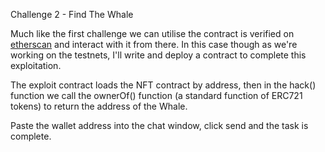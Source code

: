 Challenge 2 - Find The Whale

Much like the first challenge we can utilise the contract is verified on [etherscan](https://goerli.etherscan.io/) and interact with it from there. In this case though as we're working on the testnets, I'll write and deploy a contract to complete this exploitation.

The exploit contract loads the NFT contract by address, then in the hack() function we call the ownerOf() function (a standard function of ERC721 tokens) to return the address of the Whale.

Paste the wallet address into the chat window, click send and the task is complete.
